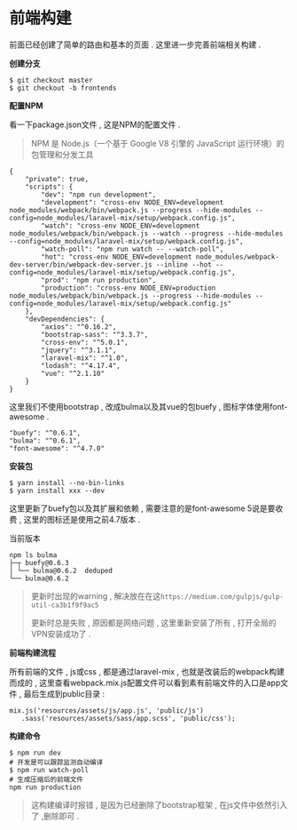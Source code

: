 # 前端构建

前面已经创建了简单的路由和基本的页面 . 这里进一步完善前端相关构建 .

**创建分支**

```
$ git checkout master
$ git checkout -b frontends
```

**配置NPM**

看一下package.json文件 , 这是NPM的配置文件 .

> NPM 是 Node.js（一个基于 Google V8 引擎的 JavaScript 运行环境）的包管理和分发工具

```
{
    "private": true,
    "scripts": {
        "dev": "npm run development",
        "development": "cross-env NODE_ENV=development node_modules/webpack/bin/webpack.js --progress --hide-modules --config=node_modules/laravel-mix/setup/webpack.config.js",
        "watch": "cross-env NODE_ENV=development node_modules/webpack/bin/webpack.js --watch --progress --hide-modules --config=node_modules/laravel-mix/setup/webpack.config.js",
        "watch-poll": "npm run watch -- --watch-poll",
        "hot": "cross-env NODE_ENV=development node_modules/webpack-dev-server/bin/webpack-dev-server.js --inline --hot --config=node_modules/laravel-mix/setup/webpack.config.js",
        "prod": "npm run production",
        "production": "cross-env NODE_ENV=production node_modules/webpack/bin/webpack.js --progress --hide-modules --config=node_modules/laravel-mix/setup/webpack.config.js"
    },
    "devDependencies": {
        "axios": "^0.16.2",
        "bootstrap-sass": "^3.3.7",
        "cross-env": "^5.0.1",
        "jquery": "^3.1.1",
        "laravel-mix": "^1.0",
        "lodash": "^4.17.4",
        "vue": "^2.1.10"
    }
}
```

这里我们不使用bootstrap , 改成bulma以及其vue的包buefy , 图标字体使用font-awesome .

```
"buefy": "^0.6.1",
"bulma": "^0.6.1",
"font-awesome": "^4.7.0"
```

**安装包**

```
$ yarn install --no-bin-links
$ yarn install xxx --dev
```

这里更新了buefy包以及其扩展和依赖 , 需要注意的是font-awesome 5说是要收费 , 这里的图标还是使用之前4.7版本 .

当前版本

```
npm ls bulma
├─┬ buefy@0.6.3
│ └── bulma@0.6.2  deduped
└── bulma@0.6.2
```

> 更新时出现的warning , 解决放在在这`https://medium.com/gulpjs/gulp-util-ca3b1f9f9ac5`
>
> 更新时总是失败 , 原因都是网络问题 , 这里重新安装了所有 , 打开全局的VPN安装成功了 .

**前端构建流程**

所有前端的文件 , js或css , 都是通过laravel-mix , 也就是改装后的webpack构建而成的 , 这里查看webpack.mix.js配置文件可以看到素有前端文件的入口是app文件 , 最后生成到public目录 :

```
mix.js('resources/assets/js/app.js', 'public/js')
   .sass('resources/assets/sass/app.scss', 'public/css');
```

**构建命令**

```
$ npm run dev
# 开发是可以跟踪监测自动编译
$ npm run watch-poll
# 生成压缩后的前端文件
npm run production
```

> 这构建编译时报错 , 是因为已经删除了bootstrap框架 , 在js文件中依然引入了 ,删除即可 .



